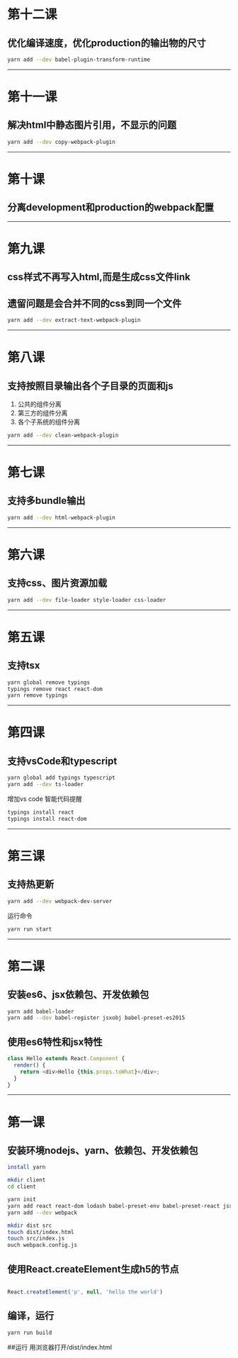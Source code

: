 
# 第十二课
## 优化编译速度，优化production的输出物的尺寸

```sh
yarn add --dev babel-plugin-transform-runtime

```
***

# 第十一课
## 解决html中静态图片引用，不显示的问题

```sh
yarn add --dev copy-webpack-plugin

```
***

# 第十课
## 分离development和production的webpack配置

***

# 第九课
## css样式不再写入html,而是生成css文件link
## 遗留问题是会合并不同的css到同一个文件

```sh
yarn add --dev extract-text-webpack-plugin

```
***

# 第八课
## 支持按照目录输出各个子目录的页面和js
1. 公共的组件分离
2. 第三方的组件分离
3. 各个子系统的组件分离


```sh
yarn add --dev clean-webpack-plugin

```
***

# 第七课
## 支持多bundle输出

```sh
yarn add --dev html-webpack-plugin

```
***

# 第六课
## 支持css、图片资源加载

```sh
yarn add --dev file-loader style-loader css-loader

```
***

# 第五课
## 支持tsx

```sh
yarn global remove typings
typings remove react react-dom
yarn remove typings

```
***

# 第四课
## 支持vsCode和typescript

```sh
yarn global add typings typescript
yarn add --dev ts-loader

```

增加vs code 智能代码提醒
```sh
typings install react
typings install react-dom
```
***

# 第三课
## 支持热更新

```sh
yarn add --dev webpack-dev-server
```

运行命令

```sh
yarn run start
```

***

# 第二课
## 安装es6、jsx依赖包、开发依赖包
```sh
yarn add babel-loader
yarn add --dev babel-register jsxobj babel-preset-es2015
```

## 使用es6特性和jsx特性
```js
class Hello extends React.Component {
  render() {
    return <div>Hello {this.props.toWhat}</div>;
  }
}

```
***

# 第一课
## 安装环境nodejs、yarn、依赖包、开发依赖包
```sh
install yarn

mkdir client
cd client

yarn init
yarn add react react-dom lodash babel-preset-env babel-preset-react jsx 
yarn add --dev webpack

mkdir dist src
touch dist/index.html
touch src/index.js
ouch webpack.config.js

```

## 使用React.createElement生成h5的节点
```js

React.createElement('p', null, 'hello the world')

```

## 编译，运行

```sh
yarn run build

```

##运行
用浏览器打开/dist/index.html
